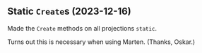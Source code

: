 ## Static `Create`s (2023-12-16)

Made the `Create` methods on all projections `static`.

Turns out this is necessary when using Marten. (Thanks, Oskar.)
